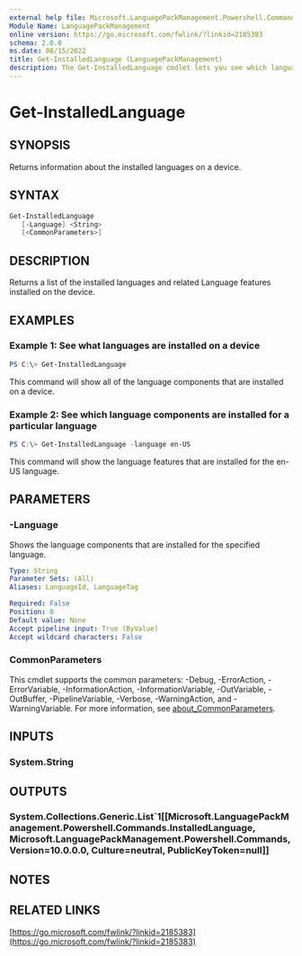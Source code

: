 ```yaml
---
external help file: Microsoft.LanguagePackManagement.Powershell.Commands.dll-Help.xml
Module Name: LanguagePackManagement
online version: https://go.microsoft.com/fwlink/?linkid=2185383
schema: 2.0.0
ms.date: 08/15/2022
title: Get-InstalledLanguage (LanguagePackManagement)
description: The Get-InstalledLanguage cmdlet lets you see which languages are installed in a running Windows installation
---
```


# Get-InstalledLanguage

## SYNOPSIS

Returns information about the installed languages on a device.

## SYNTAX

```PowerShell
Get-InstalledLanguage
   [-Language] <String> 
   [<CommonParameters>]
```

## DESCRIPTION

Returns a list of the installed languages and related Language features installed on the device.
## EXAMPLES

### Example 1: See what languages are installed on a device
```powershell
PS C:\> Get-InstalledLanguage
```

This command will show all of the language components that are installed on a device.

### Example 2: See which language components are installed for a particular language
```powershell
PS C:\> Get-InstalledLanguage -language en-US
```

This command will show the language features that are installed for the en-US language.

## PARAMETERS

### -Language

Shows the language components that are installed for the specified language.

```yaml
Type: String
Parameter Sets: (All)
Aliases: LanguageId, LanguageTag

Required: False
Position: 0
Default value: None
Accept pipeline input: True (ByValue)
Accept wildcard characters: False
```

### CommonParameters
This cmdlet supports the common parameters: -Debug, -ErrorAction, -ErrorVariable, -InformationAction, -InformationVariable, -OutVariable, -OutBuffer, -PipelineVariable, -Verbose, -WarningAction, and -WarningVariable. For more information, see [about_CommonParameters](https://go.microsoft.com/fwlink/?LinkID=113216).

## INPUTS

### System.String

## OUTPUTS

### System.Collections.Generic.List`1[[Microsoft.LanguagePackManagement.Powershell.Commands.InstalledLanguage, Microsoft.LanguagePackManagement.Powershell.Commands, Version=10.0.0.0, Culture=neutral, PublicKeyToken=null]]

## NOTES

## RELATED LINKS

[https://go.microsoft.com/fwlink/?linkid=2185383](https://go.microsoft.com/fwlink/?linkid=2185383)

